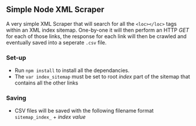 ## Simple Node XML Scraper

A very simple XML Scraper that will search for all the `<loc></loc>` tags within an XML index sitemap. One-by-one it will then perform an HTTP _GET_ for each of those links, the response for each link will then be crawled and eventually saved into a seperate `.csv` file.


### Set-up
- Run `npm install` to install all the dependancies.
- The `var index_sitemap` must be set to root _index_ part of the sitemap that contains all the other links

### Saving
- CSV files will be saved with the following filename format `sitemap_index_` + _index value_